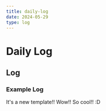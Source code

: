 ```yaml
---
title: daily-log
date: 2024-05-29
type: log
---
```


# Daily Log

## Log

### Example Log
It's a new template!! Wow!! So cool!! :D
